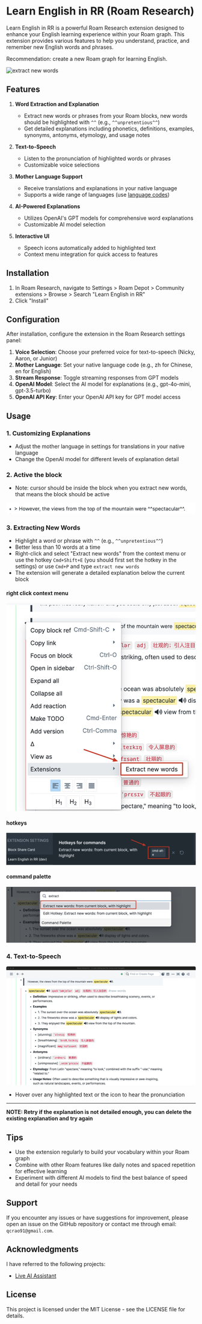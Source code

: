 # Learn English in RR (Roam Research)

Learn English in RR is a powerful Roam Research extension designed to enhance your English learning experience within your Roam graph. This extension provides various features to help you understand, practice, and remember new English words and phrases.

Recommendation: create a new Roam graph for learning English.

![extract new words](./assets/extract-new-words.gif)

## Features

1. **Word Extraction and Explanation**

   - Extract new words or phrases from your Roam blocks, new words should be highlighted with `^^` (e.g., `^^unpretentious^^`)
   - Get detailed explanations including phonetics, definitions, examples, synonyms, antonyms, etymology, and usage notes

2. **Text-to-Speech**

   - Listen to the pronunciation of highlighted words or phrases
   - Customizable voice selections

3. **Mother Language Support**

   - Receive translations and explanations in your native language
   - Supports a wide range of languages (use [language codes](https://en.wikipedia.org/wiki/List_of_ISO_639-1_codes))

4. **AI-Powered Explanations**

   - Utilizes OpenAI's GPT models for comprehensive word explanations
   - Customizable AI model selection

5. **Interactive UI**
   - Speech icons automatically added to highlighted text
   - Context menu integration for quick access to features

## Installation

1. In Roam Research, navigate to Settings > Roam Depot > Community extensions > Browse > Search "Learn English in RR"
2. Click "Install"

## Configuration

After installation, configure the extension in the Roam Research settings panel:

1. **Voice Selection**: Choose your preferred voice for text-to-speech (Nicky, Aaron, or Junior)
2. **Mother Language**: Set your native language code (e.g., zh for Chinese, en for English)
3. **Stream Response**: Toggle streaming responses from GPT models
4. **OpenAI Model**: Select the AI model for explanations (e.g., gpt-4o-mini, gpt-3.5-turbo)
5. **OpenAI API Key**: Enter your OpenAI API key for GPT model access

## Usage

### 1. **Customizing Explanations**

- Adjust the mother language in settings for translations in your native language
- Change the OpenAI model for different levels of explanation detail

### 2. **Active the block**

- Note: cursor should be inside the block when you extract new words, that means the block should be active

![active the block](./assets/active_the_block.gif)

### 3. **Extracting New Words**

- Highlight a word or phrase with `^^` (e.g., `^^unpretentious^^`)
- Better less than 10 words at a time
- Right-click and select "Extract new words" from the context menu or use the hotkey `Cmd+Shift+E` (you should first set the hotkey in the settings) or use `Cmd+P` and type `extract new words`
- The extension will generate a detailed explanation below the current block

#### right click context menu

![right click context menu](./assets/right-click-extensions.jpg)

#### hotkeys

![hotkeys](./assets/hotkeys.jpg)

#### command palette

![command palette](./assets/cmd+p.jpg)

### 4. **Text-to-Speech**

![new words](./assets/new_words.jpg)

- Hover over any highlighted text or the icon to hear the pronunciation

---

**NOTE: Retry if the explanation is not detailed enough, you can delete the existing explanation and try again**

## Tips

- Use the extension regularly to build your vocabulary within your Roam graph
- Combine with other Roam features like daily notes and spaced repetition for effective learning
- Experiment with different AI models to find the best balance of speed and detail for your needs

## Support

If you encounter any issues or have suggestions for improvement, please open an issue on the GitHub repository or contact me through email: `qcrao91@gmail.com`.

## Acknowledgments

I have referred to the following projects:

- [Live AI Assistant](https://github.com/fbgallet/roam-extension-speech-to-roam)

## License

This project is licensed under the MIT License - see the LICENSE file for details.
